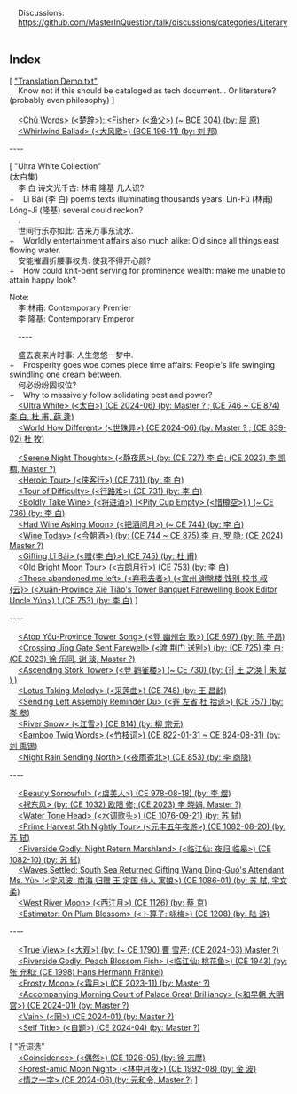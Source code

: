     Discussions:<br/>
    https://github.com/MasterInQuestion/talk/discussions/categories/Literary
\
<br/>
## Index

[ ["Translation Demo.txt"](https://github.com/MasterInQuestion/Honorificabilitudinitatibus/blob/main/Translation%20Demo.txt)<br/>
    Know not if this should be cataloged as tech document... Or literature? (probably even philosophy) ]<br/>
\
    [&lt;Chǔ Words> (<楚辞>): &lt;Fisher> (<渔父>) (~ BCE 304) (by: 屈 原)](https://github.com/MasterInQuestion/Honorificabilitudinitatibus/blob/main/Chu%20Words/Fisher.txt)<br/>
    [&lt;Whirlwind Ballad> (<大风歌>) (BCE 196-11) (by: 刘 邦)](https://github.com/MasterInQuestion/Honorificabilitudinitatibus/blob/main/大风歌.txt)

&#x2D;---

[ "Ultra White Collection"<br/>
(太白集)<br/>
    李 白 诗文光千古: 林甫 隆基 几人识?<br/>
+    Lǐ Bái (李 白) poems texts illuminating thousands years: Lín-Fǔ (林甫) Lóng-Jī (隆基) several could reckon?<br/>
    .<br/>
    世间行乐亦如此: 古来万事东流水.<br/>
+    Worldly entertainment affairs also much alike: Old since all things east flowing water.<br/>
    安能摧眉折腰事权贵: 使我不得开心颜?<br/>
+    How could knit-bent serving for prominence wealth: make me unable to attain happy look?

Note:<br/>
    李 林甫: Contemporary Premier<br/>
    李 隆基: Contemporary Emperor

    ----

    盛去哀来片时事: 人生忽悠一梦中.<br/>
+    Prosperity goes woe comes piece time affairs: People's life swinging swindling one dream between.<br/>
    何必纷纷固权位?<br/>
+    Why to massively follow solidating post and power?<br/>
    [&lt;Ultra White> (<太白>) (CE 2024-06) (by: Master ? ; (CE 746 ~ CE 874) 李 白, 杜 甫, 薛 逢)](https://github.com/MasterInQuestion/Honorificabilitudinitatibus/blob/main/Ultra%20White%20Collection/太白.txt)<br/>
    [&lt;World How Different> (<世殊异>) (CE 2024-06) (by: Master ? ; (CE 839-02) 杜 牧)](https://github.com/MasterInQuestion/Honorificabilitudinitatibus/blob/main/Ultra%20White%20Collection/世殊异.txt)

    [&lt;Serene Night Thoughts> (<静夜思>) (by: (CE 727) 李 白; (CE 2023) 李 凯稠, Master ?)](https://github.com/MasterInQuestion/Honorificabilitudinitatibus/blob/main/Ultra%20White%20Collection/静夜思.txt)<br/>
    [&lt;Heroic Tour> (<侠客行>) (CE 731) (by: 李 白)](https://github.com/MasterInQuestion/Honorificabilitudinitatibus/blob/main/Ultra%20White%20Collection/侠客行.txt)<br/>
    [&lt;Tour of Difficulty> (<行路难>) (CE 731) (by: 李 白)](https://github.com/MasterInQuestion/Honorificabilitudinitatibus/blob/main/Ultra%20White%20Collection/行路难.txt)<br/>
    [&lt;Boldly Take Wine> (<将进酒>) (&lt;Pity Cup Empty> (<惜樽空>) ) (~ CE 736) (by: 李 白)](https://github.com/MasterInQuestion/Honorificabilitudinitatibus/blob/main/Ultra%20White%20Collection/将进酒.txt)<br/>
    [&lt;Had Wine Asking Moon> (<把酒问月>) (~ CE 744) (by: 李 白)](https://github.com/MasterInQuestion/Honorificabilitudinitatibus/blob/main/Ultra%20White%20Collection/把酒问月.txt)<br/>
    [&lt;Wine Today> (<今朝酒>) (by: (CE 744 ~ CE 875) 李 白, 罗 隐; (CE 2024) Master ?)](https://github.com/MasterInQuestion/Honorificabilitudinitatibus/blob/main/Ultra%20White%20Collection/今朝酒.txt)<br/>
    [&lt;Gifting Lǐ Bái> (<赠{李 白}>) (CE 745) (by: 杜 甫)](https://github.com/MasterInQuestion/Honorificabilitudinitatibus/blob/main/Ultra%20White%20Collection/赠李白.txt)<br/>
    [&lt;Old Bright Moon Tour> (<古朗月行>) (CE 753) (by: 李 白)](https://github.com/MasterInQuestion/Honorificabilitudinitatibus/blob/main/Ultra%20White%20Collection/古朗月行.txt)<br/>
    [&lt;Those abandoned me left> (<弃我去者>) (<宣州 谢朓楼 饯别 校书 叔 {云}> (&lt;Xuān-Province Xiè Tiǎo's Tower Banquet Farewelling Book Editor Uncle Yún>) ) (CE 753) (by: 李 白)](https://github.com/MasterInQuestion/Honorificabilitudinitatibus/blob/main/Ultra%20White%20Collection/弃我去者.txt) ]

&#x2D;---

    [&lt;Atop Yōu-Province Tower Song> (<登 幽州台 歌>) (CE 697) (by: 陈 子昂)](https://github.com/MasterInQuestion/Honorificabilitudinitatibus/blob/main/登幽州台歌.txt)<br/>
    [&lt;Crossing Jīng Gate Sent Farewell> (<渡 荆门 送别>) (by: (CE 725) 李 白; (CE 2023) 徐 乐同, 谢 琰, Master ?)](https://github.com/MasterInQuestion/Honorificabilitudinitatibus/blob/main/渡%20荆门%20送别.txt)<br/>
    [&lt;Ascending Stork Tower> (<登 鹳雀楼>) (~ CE 730) (by: (?| 王 之涣 | 朱 斌 ) )](https://github.com/MasterInQuestion/Honorificabilitudinitatibus/blob/main/登鹳雀楼.txt)<br/>
    [&lt;Lotus Taking Melody> (<采莲曲>) (CE 748) (by: 王 昌龄)](https://github.com/MasterInQuestion/Honorificabilitudinitatibus/blob/main/采莲曲.txt)<br/>
    [&lt;Sending Left Assembly Reminder Dù> (<寄 左省 杜 拾遗>) (CE 757) (by: 岑 参)](https://github.com/MasterInQuestion/Honorificabilitudinitatibus/blob/main/寄%20左省%20杜%20拾遗.txt)<br/>
    [&lt;River Snow> (<江雪>) (CE 814) (by: 柳 宗元)](https://github.com/MasterInQuestion/Honorificabilitudinitatibus/blob/main/江雪.txt)<br/>
    [&lt;Bamboo Twig Words> (<竹枝词>) (CE 822-01-31 ~ CE 824-08-31) (by: 刘 禹锡)](https://github.com/MasterInQuestion/Honorificabilitudinitatibus/blob/main/竹枝词.txt)<br/>
    [&lt;Night Rain Sending North> (<夜雨寄北>) (CE 853) (by: 李 商隐)](https://github.com/MasterInQuestion/Honorificabilitudinitatibus/blob/main/夜雨寄北.txt)

&#x2D;---

    [&lt;Beauty Sorrowful> (<虞美人>) (CE 978-08-18) (by: 李 煜)](https://github.com/MasterInQuestion/Honorificabilitudinitatibus/blob/main/虞美人%20(李%20煜).txt)<br/>
    [<祝东风> (by: (CE 1032) 欧阳 修; (CE 2023) 辛 晓娟, Master ?)](https://github.com/MasterInQuestion/Honorificabilitudinitatibus/blob/main/祝东风.txt)<br/>
    [&lt;Water Tone Head> (<水调歌头>) (CE 1076-09-21) (by: 苏 轼)](https://github.com/MasterInQuestion/Honorificabilitudinitatibus/blob/main/水调歌头.txt)<br/>
    [&lt;Prime Harvest 5th Nightly Tour> (<元丰五年夜游>) (CE 1082-08-20) (by: 苏 轼)](https://github.com/MasterInQuestion/Honorificabilitudinitatibus/blob/main/元丰五年夜游.txt)<br/>
    [&lt;Riverside Godly: Night Return Marshland> (<临江仙: 夜归 临皋>) (CE 1082-10) (by: 苏 轼)](https://github.com/MasterInQuestion/Honorificabilitudinitatibus/blob/main/临江仙%20-%20夜归临皋.txt)<br/>
    [&lt;Waves Settled: South Sea Returned Gifting Wáng Dìng-Guó's Attendant Ms. Yù> (<定风波: 南海 归赠 王 定国 侍人 寓娘>) (CE 1086-01) (by: 苏 轼, 宇文 柔)](https://github.com/MasterInQuestion/Honorificabilitudinitatibus/blob/main/定风波%20(柔奴).txt)<br/>
    [&lt;West River Moon> (<西江月>) (CE 1126) (by: 蔡 京)](https://github.com/MasterInQuestion/Honorificabilitudinitatibus/blob/main/西江月%20(蔡%20京).txt)<br/>
    [&lt;Estimator: On Plum Blossom> (<卜算子: 咏梅>) (CE 1208) (by: 陆 游)](https://github.com/MasterInQuestion/Honorificabilitudinitatibus/blob/main/卜算子%20-%20咏梅.txt)

&#x2D;---

    [&lt;True View> (<大观>) (by: (~ CE 1790) 曹 雪芹; (CE 2024-03) Master ?)](https://github.com/MasterInQuestion/Honorificabilitudinitatibus/blob/main/大观.txt)<br/>
    [&lt;Riverside Godly: Peach Blossom Fish> (<临江仙: 桃花鱼>) (CE 1943) (by: 张 充和; (CE 1998) Hans Hermann Fränkel)](https://github.com/MasterInQuestion/Honorificabilitudinitatibus/blob/main/临江仙%20-%20桃花鱼.txt)<br/>
    [&lt;Frosty Moon> (<霜月>) (CE 2023-11) (by: Master ?)](https://github.com/MasterInQuestion/Honorificabilitudinitatibus/blob/main/霜月.txt)<br/>
    [&lt;Accompanying Morning Court of Palace Great Brilliancy> (<和早朝 大明宫>) (CE 2024-01) (by: Master ?)](https://github.com/MasterInQuestion/Honorificabilitudinitatibus/blob/main/和早朝%20大明宫.txt)<br/>
    [&lt;Vain> (<罔>) (CE 2024-01) (by: Master ?)](https://github.com/MasterInQuestion/Honorificabilitudinitatibus/blob/main/罔.txt)<br/>
    [&lt;Self Title> (<自题>) (CE 2024-04) (by: Master ?)](https://github.com/MasterInQuestion/Honorificabilitudinitatibus/blob/main/自题.txt)

[ "近词选"<br/>
    [&lt;Coincidence> (<偶然>) (CE 1926-05) (by: 徐 志摩)](https://github.com/MasterInQuestion/Honorificabilitudinitatibus/blob/main/近词选/%5B192605%5D%20偶然%20-%20徐%20志摩.txt)<br/>
    [&lt;Forest-amid Moon Night> (<林中月夜>) (CE 1992-08) (by: 金 波)](https://github.com/MasterInQuestion/Honorificabilitudinitatibus/blob/main/近词选/%5B199208%5D%20林中月夜%20-%20金%20波.txt)<br/>
    [<情之一字> (CE 2024-06) (by: 元和令, Master ?)](https://github.com/MasterInQuestion/Honorificabilitudinitatibus/blob/main/近词选/%5B202406%5D%20情之一字%20-%20元和令.txt) ]
